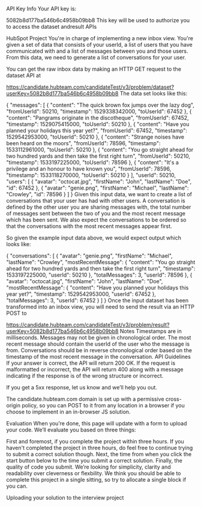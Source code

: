 API Key Info
Your API key is:

5082b8d177ba546b6c4958b09bb8
This key will be used to authorize you to access the dataset andresult APIs


HubSpot Project
You're in charge of implementing a new inbox view. You're given a set of data that consists of your userId, a list of users that you have communicated with and a list of messages between you and those users. From this data, we need to generate a list of conversations for your user.

You can get the raw inbox data by making an HTTP GET request to the dataset API at

https://candidate.hubteam.com/candidateTest/v3/problem/dataset?userKey=5082b8d177ba546b6c4958b09bb8
The data set looks like this:

{
    "messages": [
        {
            "content": "The quick brown fox jumps over the lazy dog",
            "fromUserId": 50210,
            "timestamp": 1529338342000,
            "toUserId": 67452
        },
        {
            "content": "Pangrams originate in the discotheque",
            "fromUserId": 67452,
            "timestamp": 1529075415000,
            "toUserId": 50210
        },
        {
            "content": "Have you planned your holidays this year yet?",
            "fromUserId": 67452,
            "timestamp": 1529542953000,
            "toUserId": 50210
       },
       {
            "content": "Strange noises have been heard on the moors",
            "fromUserId": 78596,
            "timestamp": 1533112961000,
            "toUserId": 50210
       },
       {
           "content": "You go straight ahead for two hundred yards and then take the first right turn",
           "fromUserId": 50210,
           "timestamp": 1533197225000,
           "toUserId": 78596
       },
       {
           "content": "It's a privilege and an honour to have known you",
           "fromUserId": 78596,
           "timestamp": 1533118270000,
           "toUserId": 50210
       }
    ],
    "userId": 50210,
    "users": [
        {
            "avatar": "octocat.jpg",
            "firstName": "John",
            "lastName": "Doe",
            "id": 67452
        },
        {
            "avatar": "genie.png",
            "firstName": "Michael",
            "lastName": "Crowley",
            "id": 78596
        }
    ]
}
Given this input data, we want to create a list of conversations that your user has had with other users. A conversation is defined by the other user you are sharing messages with, the total number of messages sent between the two of you and the most recent message which has been sent. We also expect the conversations to be ordered so that the conversations with the most recent messages appear first.

So given the example input data above, we would expect output which looks like:

{
    "conversations": [
        {
            "avatar": "genie.png",
            "firstName": "Michael",
            "lastName": "Crowley",
            "mostRecentMessage": {
                "content": "You go straight ahead for two hundred yards and then take the first right turn",
                "timestamp": 1533197225000,
                "userId": 50210
            },
            "totalMessages": 3,
            "userId": 78596
        },
        {
            "avatar": "octocat.jpg",
            "firstName": "John",
            "lastName": "Doe",
            "mostRecentMessage": {
                "content": "Have you planned your holidays this year yet?",
                "timestamp": 1529542953000,
                "userId": 67452
            },
            "totalMessages": 3,
            "userId": 67452
      }
    ]
}
Once the input dataset has been transformed into an inbox view, you will need to send the result via an HTTP POST to

https://candidate.hubteam.com/candidateTest/v3/problem/result?userKey=5082b8d177ba546b6c4958b09bb8
Notes
Timestamps are in milliseconds.
Messages may not be given in chronological order.
The most recent message should contain the userId of the user who the message is from.
Conversations should be in reverse chronological order based on the timestamp of the most recent message in the conversation.
API Guidelines
If your answer is correct, the API will return 200 OK. If the request is malformatted or incorrect, the API will return 400 along with a message indicating if the response is of the wrong structure or incorrect.

If you get a 5xx response, let us know and we’ll help you out.

The candidate.hubteam.com domain is set up with a permissive cross-origin policy, so you can POST to it from any location in a browser if you choose to implement in an in-browser JS solution.

Evaluation
When you’re done, this page will update with a form to upload your code. We’ll evaluate you based on three things:

First and foremost, if you complete the project within three hours. If you haven't completed the project in three hours, do feel free to continue trying to submit a correct solution though.
Next, the time from when you click the start button below to the time you submit a correct solution.
Finally, the quality of code you submit. We’re looking for simplicity, clarity and readability over cleverness or flexbility.
We think you should be able to complete this project in a single sitting, so try to allocate a single block if you can.

Uploading your solution to the interview project
